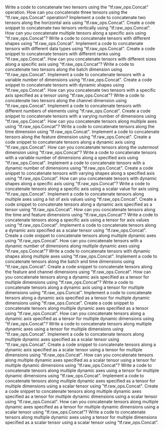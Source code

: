 Write a code to concatenate two tensors using the "tf.raw_ops.Concat" operation.
How can you concatenate three tensors using the "tf.raw_ops.Concat" operation?
Implement a code to concatenate two tensors along the horizontal axis using "tf.raw_ops.Concat".
Create a code snippet to concatenate two tensors vertically using "tf.raw_ops.Concat".
How can you concatenate multiple tensors along a specific axis using "tf.raw_ops.Concat"?
Write a code to concatenate tensors with different shapes using "tf.raw_ops.Concat".
Implement a code to concatenate tensors with different data types using "tf.raw_ops.Concat".
Create a code snippet to concatenate tensors with different ranks using "tf.raw_ops.Concat".
How can you concatenate tensors with different sizes along a specific axis using "tf.raw_ops.Concat"?
Write a code to concatenate two tensors along the batch dimension using "tf.raw_ops.Concat".
Implement a code to concatenate tensors with a variable number of dimensions using "tf.raw_ops.Concat".
Create a code snippet to concatenate tensors with dynamic shapes using "tf.raw_ops.Concat".
How can you concatenate two tensors with a specific axis specified as a tensor using "tf.raw_ops.Concat"?
Write a code to concatenate two tensors along the channel dimension using "tf.raw_ops.Concat".
Implement a code to concatenate tensors with different numbers of elements using "tf.raw_ops.Concat".
Create a code snippet to concatenate tensors with a varying number of dimensions using "tf.raw_ops.Concat".
How can you concatenate tensors along multiple axes using "tf.raw_ops.Concat"?
Write a code to concatenate tensors along the time dimension using "tf.raw_ops.Concat".
Implement a code to concatenate tensors along the feature dimension using "tf.raw_ops.Concat".
Create a code snippet to concatenate tensors along a dynamic axis using "tf.raw_ops.Concat".
How can you concatenate tensors along the outermost dimension using "tf.raw_ops.Concat"?
Write a code to concatenate tensors with a variable number of dimensions along a specified axis using "tf.raw_ops.Concat".
Implement a code to concatenate tensors with a dynamic number of dimensions using "tf.raw_ops.Concat".
Create a code snippet to concatenate tensors with varying shapes along a specified axis using "tf.raw_ops.Concat".
How can you concatenate tensors with dynamic shapes along a specific axis using "tf.raw_ops.Concat"?
Write a code to concatenate tensors along a specific axis using a scalar value for axis using "tf.raw_ops.Concat".
Implement a code to concatenate tensors along multiple axes using a list of axis values using "tf.raw_ops.Concat".
Create a code snippet to concatenate tensors along a dynamic axis specified as a tensor using "tf.raw_ops.Concat".
How can you concatenate tensors along the time and feature dimensions using "tf.raw_ops.Concat"?
Write a code to concatenate tensors along a specific axis using a tensor for axis values using "tf.raw_ops.Concat".
Implement a code to concatenate tensors along a dynamic axis specified as a scalar tensor using "tf.raw_ops.Concat".
Create a code snippet to concatenate tensors along multiple dynamic axes using "tf.raw_ops.Concat".
How can you concatenate tensors with a dynamic number of dimensions along multiple dynamic axes using "tf.raw_ops.Concat"?
Write a code to concatenate tensors with dynamic shapes along multiple axes using "tf.raw_ops.Concat".
Implement a code to concatenate tensors along the batch and time dimensions using "tf.raw_ops.Concat".
Create a code snippet to concatenate tensors along the feature and channel dimensions using "tf.raw_ops.Concat".
How can you concatenate tensors along a dynamic axis specified as a tensor for multiple dimensions using "tf.raw_ops.Concat"?
Write a code to concatenate tensors along a dynamic axis using a tensor for multiple dimensions using "tf.raw_ops.Concat".
Implement a code to concatenate tensors along a dynamic axis specified as a tensor for multiple dynamic dimensions using "tf.raw_ops.Concat".
Create a code snippet to concatenate tensors along multiple dynamic axes specified as a tensor using "tf.raw_ops.Concat".
How can you concatenate tensors along a dynamic axis specified as a tensor for multiple dynamic dimensions using "tf.raw_ops.Concat"?
Write a code to concatenate tensors along multiple dynamic axes using a tensor for multiple dimensions using "tf.raw_ops.Concat".
Implement a code to concatenate tensors along multiple dynamic axes specified as a scalar tensor using "tf.raw_ops.Concat".
Create a code snippet to concatenate tensors along a dynamic axis specified as a scalar tensor using a tensor for multiple dimensions using "tf.raw_ops.Concat".
How can you concatenate tensors along multiple dynamic axes specified as a scalar tensor using a tensor for multiple dynamic dimensions using "tf.raw_ops.Concat"?
Write a code to concatenate tensors along multiple dynamic axes using a tensor for multiple dynamic dimensions using "tf.raw_ops.Concat".
Implement a code to concatenate tensors along multiple dynamic axes specified as a tensor for multiple dimensions using a scalar tensor using "tf.raw_ops.Concat".
Create a code snippet to concatenate tensors along multiple dynamic axes specified as a tensor for multiple dynamic dimensions using a scalar tensor using "tf.raw_ops.Concat".
How can you concatenate tensors along multiple dynamic axes specified as a tensor for multiple dynamic dimensions using a scalar tensor using "tf.raw_ops.Concat"?
Write a code to concatenate tensors along multiple dynamic axes using a tensor for multiple dimensions specified as a scalar tensor using a scalar tensor using "tf.raw_ops.Concat".